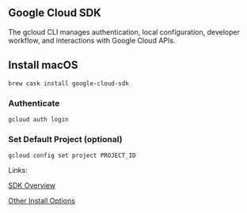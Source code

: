 ## Google Cloud SDK

The gcloud CLI manages authentication, local configuration, developer workflow, and interactions with Google Cloud APIs.

## Install macOS

```
brew cask install google-cloud-sdk
```

### Authenticate

```
gcloud auth login
```

### Set Default Project (optional)

```
gcloud config set project PROJECT_ID
```

Links:

[SDK Overview](https://cloud.google.com/sdk/)

[Other Install Options](https://cloud.google.com/sdk/install)

